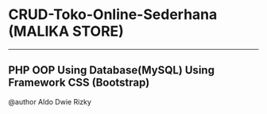 # CRUD-Toko-Online-Sederhana (MALIKA STORE)
------------------------------------
PHP OOP
Using Database(MySQL)
Using Framework CSS (Bootstrap)
------------------------------------
@author Aldo Dwie Rizky

